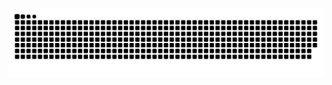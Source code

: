 ![snake](https://raw.githubusercontent.com/Wsleli/Wsleli/output/github-contribution-grid-snake-dark.svg)
